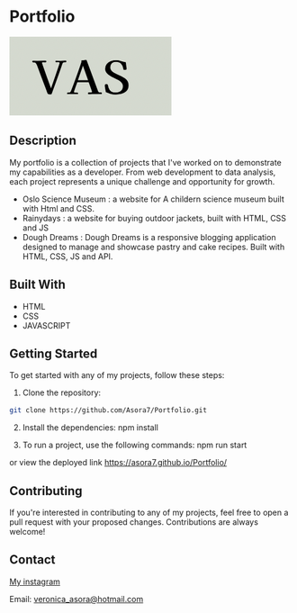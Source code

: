 # Portfolio

![Portfolio Logo](https://raw.githubusercontent.com/Asora7/Portfolio/main/profile-image/VASlogo.png)

## Description

My portfolio is a collection of projects that I've worked on to demonstrate my capabilities as a developer. From web development to data analysis, each project represents a unique challenge and opportunity for growth.

- Oslo Science Museum : a website for A childern science museum built with Html and CSS.
- Rainydays : a website for buying outdoor jackets, built with HTML, CSS and JS
- Dough Dreams : Dough Dreams is a responsive blogging application designed to manage and showcase pastry and cake recipes. Built with HTML, CSS, JS and API. 

## Built With


- HTML
- CSS
- JAVASCRIPT

## Getting Started

To get started with any of my projects, follow these steps:

1. Clone the repository:

```bash
git clone https://github.com/Asora7/Portfolio.git
```

2. Install the dependencies:
npm install

3. To run a project, use the following commands:
npm run start

or view the deployed link https://asora7.github.io/Portfolio/



## Contributing

If you're interested in contributing to any of my projects, feel free to open a pull request with your proposed changes. Contributions are always welcome!

## Contact

[My instagram](www.instagram.com/veronicaasora)

Email: veronica_asora@hotmail.com
